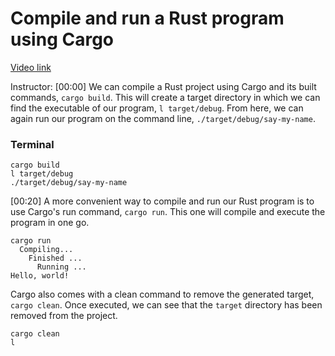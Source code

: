 # Compile and run a Rust program using Cargo

[Video link](https://www.egghead.io/lessons/egghead-compile-and-run-a-rust-program-using-cargo)

Instructor: [00:00] We can compile a Rust project using Cargo and its built commands, `cargo build`. This will create a target directory in which we can find the executable of our program, `l target/debug`. From here, we can again run our program on the command line, `./target/debug/say-my-name`.

### Terminal
```cargo
cargo build
l target/debug
./target/debug/say-my-name
```

[00:20] A more convenient way to compile and run our Rust program is to use Cargo's run command, `cargo run`. This one will compile and execute the program in one go. 

```cargo
cargo run
  Compiling...
    Finished ...
      Running ...
Hello, world!
```

Cargo also comes with a clean command to remove the generated target, `cargo clean`. Once executed, we can see that the `target` directory has been removed from the project.

```cargo
cargo clean
l
```